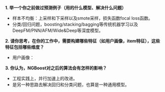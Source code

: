 **1. 举一个你之前做过预测例子（用的什么模型、解决什么问题）**

- 样本不均衡：上采样和下采样以及smote采样，损失函数focal loss函数。
- 分类/回归问题，boosting/stacking/bagging等传统机器学习以及DeepFM/PNN/AFM/Wide&Deep等深度模型。

**2. 请你思考，在你的工作中，需要构建哪些特征（如用户画像，item特征），这些特征包括哪些维度？**

- 用户画像：

**3. 你认为，NGBoost对之后的算法会有怎样的影响？**

- 工程实践上，并行加速上的改进。
- 是另一种思路去解决回归和分类问题，也算是一种通用模型。